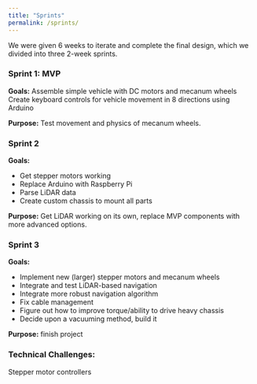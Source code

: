 ```yaml
---
title: "Sprints"
permalink: /sprints/
---
```


We were given 6 weeks to iterate and complete the final design, which we divided into three 2-week sprints.


### Sprint 1: MVP

**Goals:**
Assemble simple vehicle with DC motors and mecanum wheels
Create keyboard controls for vehicle movement in 8 directions using Arduino

**Purpose:** Test movement and physics of mecanum wheels.


### Sprint 2

**Goals:**
* Get stepper motors working
* Replace Arduino with Raspberry Pi
* Parse LiDAR data
* Create custom chassis to mount all parts

**Purpose:** Get LiDAR working on its own, replace MVP components with more advanced options.


### Sprint 3

**Goals:**
* Implement new (larger) stepper motors and mecanum wheels
* Integrate and test LiDAR-based navigation 
* Integrate more robust navigation algorithm
* Fix cable management
* Figure out how to improve torque/ability to drive heavy chassis
* Decide upon a vacuuming method, build it

**Purpose:** finish project


### Technical Challenges:
Stepper motor controllers

